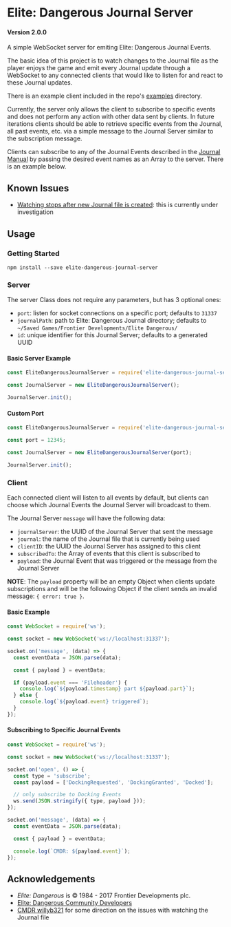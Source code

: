 # Elite: Dangerous Journal Server

#### Version 2.0.0

A simple WebSocket server for emiting Elite: Dangerous Journal Events.

The basic idea of this project is to watch changes to the Journal file as the
player enjoys the game and emit every Journal update through a WebSocket to
any connected clients that would like to listen for and react to these Journal
updates.

There is an example client included in the repo's [examples](https://github.com/DVDAGames/elite-dangerous-journal-server/tree/master/examples)
directory.

Currently, the server only allows the client to subscribe to specific events and
does not perform any action with other data sent by clients. In future iterations
clients should be able to retrieve specific events from the Journal, all past events,
etc. via a simple message to the Journal Server similar to the subscription message.

Clients can subscribe to any of the Journal Events described in the
[Journal Manual](https://forums.frontier.co.uk/showthread.php/275151-Commanders-log-manual-and-data-sample)
by passing the desired event names as an Array to the server. There is an example below.

## Known Issues

- [Watching stops after new Journal file is created](https://github.com/DVDAGames/elite-dangerous-journal-server/issues/1): this is 
currently under investigation

## Usage

### Getting Started

```shell
npm install --save elite-dangerous-journal-server
```

### Server

The server Class does not require any parameters, but has 3 optional ones:

- `port`: listen for socket connections on a specific port; defaults to `31337`
- `journalPath`: path to Elite: Dangerous Journal directory; defaults to
`~/Saved Games/Frontier Developments/Elite Dangerous/`
- `id`: unique identifier for this Journal Server; defaults to a generated UUID

#### Basic Server Example

```javascript
const EliteDangerousJournalServer = require('elite-dangerous-journal-server');

const JournalServer = new EliteDangerousJournalServer();

JournalServer.init();
```

#### Custom Port

```javascript
const EliteDangerousJournalServer = require('elite-dangerous-journal-server');

const port = 12345;

const JournalServer = new EliteDangerousJournalServer(port);

JournalServer.init();
```

### Client

Each connected client will listen to all events by default, but clients can choose
which Journal Events the Journal Server will broadcast to them.

The Journal Server `message` will have the following data:

- `journalServer`: the UUID of the Journal Server that sent the message
- `journal`: the name of the Journal file that is currently being used
- `clientID`: the UUID the Journal Server has assigned to this client
- `subscribedTo`: the Array of events that this client is subscribed to
- `payload`: the Journal Event that was triggered or the message from the Journal Server

**NOTE**: The `payload` property will be an empty Object when clients update subscriptions
and will be the following Object if the client sends an invalid message: `{ error: true }`.

#### Basic Example

```javascript
const WebSocket = require('ws');

const socket = new WebSocket('ws://localhost:31337');

socket.on('message', (data) => {
  const eventData = JSON.parse(data);

  const { payload } = eventData;

  if (payload.event === 'Fileheader') {
    console.log(`${payload.timestamp} part ${payload.part}`);
  } else {
    console.log(`${payload.event} triggered`);
  }
});
```

#### Subscribing to Specific Journal Events

```javascript
const WebSocket = require('ws');

const socket = new WebSocket('ws://localhost:31337');

socket.on('open', () => {
  const type = 'subscribe';
  const payload = ['DockingRequested', 'DockingGranted', 'Docked'];

  // only subscribe to Docking Events
  ws.send(JSON.stringify({ type, payload }));
});

socket.on('message', (data) => {
  const eventData = JSON.parse(data);

  const { payload } = eventData;

  console.log(`CMDR: ${payload.event}`);
});
```

## Acknowledgements

- *Elite: Dangerous* is © 1984 - 2017 Frontier Developments plc.
- [Elite: Dangerous Community Developers](https://edcd.github.io/)
- [CMDR willyb321](https://github.com/willyb321) for some direction on the issues with watching the Journal file
